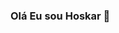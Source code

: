 ### Olá Eu sou Hoskar 👋

<!--
**HoskarJubeleo/HoskarJubeleo** is a ✨ _special_ ✨ repository because its `README.md` (this file) appears on your GitHub profile.

Here are some ideas to get you started:

- 🌱 I’m currently learning  php, javascript, python, html, css
- 😄 Pronouns: ele/dele


<div>	
	<img heigth="180em" src="https://github-readme-stats.app/api?username=hoskarjubeleo&show_icons=true&theme=dracula&include_all_comits=true&count_private=true"/>
	<img heigth="180em" src="https://github-readme-stats.app/api/top-langs/?username=hoskarjubeleo&layout=compact&langs_count=16&theme=dracula"/>
</div>
